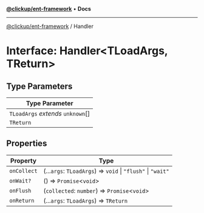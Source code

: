 [**@clickup/ent-framework**](../README.md) • **Docs**

***

[@clickup/ent-framework](../globals.md) / Handler

# Interface: Handler\<TLoadArgs, TReturn\>

## Type Parameters

| Type Parameter |
| ------ |
| `TLoadArgs` *extends* `unknown`[] |
| `TReturn` |

## Properties

| Property | Type |
| ------ | ------ |
| `onCollect` | (...`args`: `TLoadArgs`) => `void` \| `"flush"` \| `"wait"` |
| `onWait?` | () => `Promise`\<`void`\> |
| `onFlush` | (`collected`: `number`) => `Promise`\<`void`\> |
| `onReturn` | (...`args`: `TLoadArgs`) => `TReturn` |
